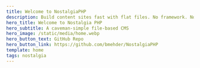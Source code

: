 ```yaml
---
title: Welcome to NostalgiaPHP
description: Build content sites fast with flat files. No framework. No database. Just pages, collections, and a few partials.
hero_title: Welcome to Nostalgia PHP
hero_subtitle: A caveman-simple file-based CMS
hero_image: /static/media/home.webp
hero_button_text: GitHub Repo
hero_button_link: https://github.com/bmehder/NostalgiaPHP
template: home
tags: nostalgia
---
```

